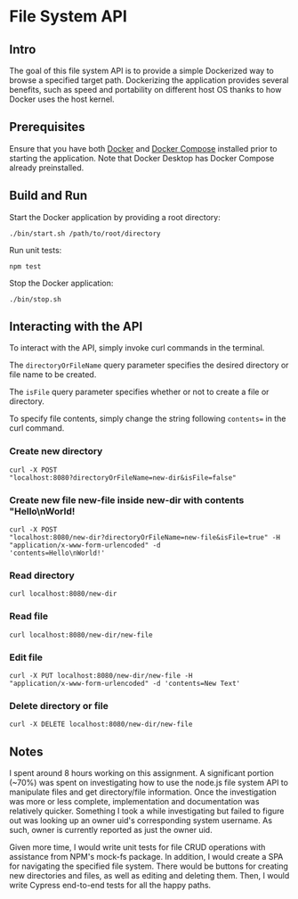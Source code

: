 # File System API

## Intro

The goal of this file system API is to provide a simple Dockerized way to browse a specified target path. Dockerizing the application provides several benefits, such as speed and portability on different host OS thanks to how Docker uses the host kernel.

## Prerequisites

Ensure that you have both [Docker](https://docs.docker.com/get-docker/) and [Docker Compose](https://docs.docker.com/compose/install/linux/) installed prior to starting the application. Note that Docker Desktop has Docker Compose already preinstalled.

## Build and Run

Start the Docker application by providing a root directory:

<code>./bin/start.sh /path/to/root/directory</code>

Run unit tests:

<code>npm test</code>

Stop the Docker application:

<code>./bin/stop.sh</code>

## Interacting with the API

To interact with the API, simply invoke curl commands in the terminal.

The <code>directoryOrFileName</code> query parameter specifies the desired directory or file name to be created.

The <code>isFile</code> query parameter specifies whether or not to create a file or directory.

To specify file contents, simply change the string following <code>contents=</code> in the curl command.

### Create new directory

<code>curl -X POST "localhost:8080?directoryOrFileName=new-dir&isFile=false"</code>

### Create new file new-file inside new-dir with contents "Hello\nWorld!

<code>curl -X POST "localhost:8080/new-dir?directoryOrFileName=new-file&isFile=true" -H "application/x-www-form-urlencoded" -d 'contents=Hello\nWorld!'</code>

### Read directory

<code>curl localhost:8080/new-dir</code>

### Read file

<code>curl localhost:8080/new-dir/new-file</code>

### Edit file

<code>curl -X PUT localhost:8080/new-dir/new-file -H "application/x-www-form-urlencoded" -d 'contents=New Text'</code>

### Delete directory or file

<code>curl -X DELETE localhost:8080/new-dir/new-file</code>

## Notes

I spent around 8 hours working on this assignment. A significant portion (~70%) was spent on investigating how to use the node.js file system API to manipulate files and get directory/file information. Once the investigation was more or less complete, implementation and documentation was relatively quicker. Something I took a while investigating but failed to figure out was looking up an owner uid's corresponding system username. As such, owner is currently reported as just the owner uid.

Given more time, I would write unit tests for file CRUD operations with assistance from NPM's mock-fs package. In addition, I would create a SPA for navigating the specified file system. There would be buttons for creating new directories and files, as well as editing and deleting them. Then, I would write Cypress end-to-end tests for all the happy paths.
